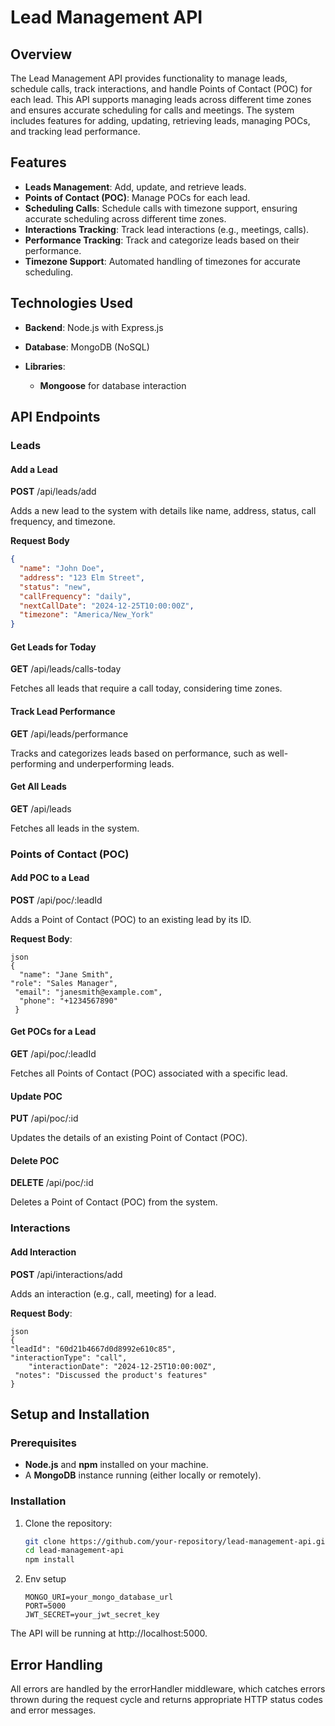 # Lead Management API

## Overview

The Lead Management API provides functionality to manage leads, schedule calls, track interactions, and handle Points of Contact (POC) for each lead. This API supports managing leads across different time zones and ensures accurate scheduling for calls and meetings. The system includes features for adding, updating, retrieving leads, managing POCs, and tracking lead performance.

## Features

- **Leads Management**: Add, update, and retrieve leads.
- **Points of Contact (POC)**: Manage POCs for each lead.
- **Scheduling Calls**: Schedule calls with timezone support, ensuring accurate scheduling across different time zones.
- **Interactions Tracking**: Track lead interactions (e.g., meetings, calls).
- **Performance Tracking**: Track and categorize leads based on their performance.
- **Timezone Support**: Automated handling of timezones for accurate scheduling.

## Technologies Used

- **Backend**: Node.js with Express.js
- **Database**: MongoDB (NoSQL)
- **Libraries**:

  - **Mongoose** for database interaction

## API Endpoints

### Leads

#### Add a Lead

**POST** /api/leads/add

Adds a new lead to the system with details like name, address, status, call frequency, and timezone.

**Request Body**

```json
{
  "name": "John Doe",
  "address": "123 Elm Street",
  "status": "new",
  "callFrequency": "daily",
  "nextCallDate": "2024-12-25T10:00:00Z",
  "timezone": "America/New_York"
}
```

#### Get Leads for Today

**GET** /api/leads/calls-today

Fetches all leads that require a call today, considering time zones.

#### Track Lead Performance

**GET** /api/leads/performance

Tracks and categorizes leads based on performance, such as well-performing and underperforming leads.

#### Get All Leads

**GET** /api/leads

Fetches all leads in the system.

### Points of Contact (POC)

#### Add POC to a Lead

**POST** /api/poc/:leadId

Adds a Point of Contact (POC) to an existing lead by its ID.

**Request Body**:

```
json
{
  "name": "Jane Smith",
"role": "Sales Manager",
 "email": "janesmith@example.com",
  "phone": "+1234567890"
 }
```

#### Get POCs for a Lead

**GET** /api/poc/:leadId

Fetches all Points of Contact (POC) associated with a specific lead.

#### Update POC

**PUT** /api/poc/:id

Updates the details of an existing Point of Contact (POC).

#### Delete POC

**DELETE** /api/poc/:id

Deletes a Point of Contact (POC) from the system.

### Interactions

#### Add Interaction

**POST** /api/interactions/add

Adds an interaction (e.g., call, meeting) for a lead.

**Request Body**:

```
json
{
"leadId": "60d21b4667d0d8992e610c85",
"interactionType": "call",
    "interactionDate": "2024-12-25T10:00:00Z",
 "notes": "Discussed the product's features"
}
```

## Setup and Installation

### Prerequisites

- **Node.js** and **npm** installed on your machine.
- A **MongoDB** instance running (either locally or remotely).

### Installation

1. Clone the repository:
   ```bash
   git clone https://github.com/your-repository/lead-management-api.git
   cd lead-management-api
   npm install
   ```
2. Env setup
   ```env
   MONGO_URI=your_mongo_database_url
   PORT=5000
   JWT_SECRET=your_jwt_secret_key
   ```

The API will be running at http://localhost:5000.

## Error Handling

All errors are handled by the errorHandler middleware, which catches errors thrown during the request cycle and returns appropriate HTTP status codes and error messages.

```

```
